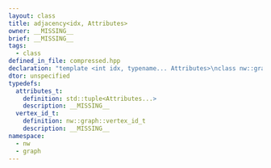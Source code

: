 ```yaml
---
layout: class
title: adjacency<idx, Attributes>
owner: __MISSING__
brief: __MISSING__
tags:
  - class
defined_in_file: compressed.hpp
declaration: "template <int idx, typename... Attributes>\nclass nw::graph::adjacency;"
dtor: unspecified
typedefs:
  attributes_t:
    definition: std::tuple<Attributes...>
    description: __MISSING__
  vertex_id_t:
    definition: nw::graph::vertex_id_t
    description: __MISSING__
namespace:
  - nw
  - graph
---
```

